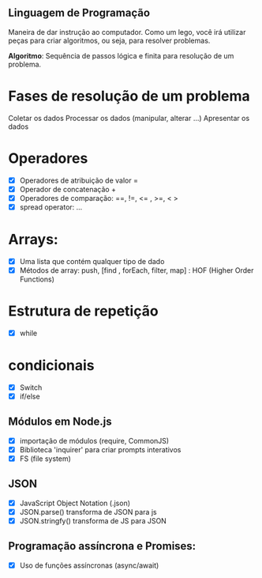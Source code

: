 

## Linguagem de Programação

 Maneira de dar instrução ao computador.
 Como um lego, você irá utilizar peças para criar algoritmos, ou seja, para resolver problemas.

 **Algoritmo**: Sequência de passos lógica e finita para resolução de um problema.

 # Fases de resolução de um problema 

 Coletar os dados
 Processar os dados (manipular, alterar ...)
 Apresentar os dados

 # Operadores
   -[x] Operadores de atribuição de valor = 
   -[x] Operador de concatenação + 
   -[x] Operadores de comparação: ==, !=, <= , >=, < > 
   -[x] spread operator: ...

   # Arrays: 
   - [x] Uma lista que contém qualquer tipo de dado 
   - [x] Métodos de array: push, [find , forEach, filter, map] : HOF (Higher Order Functions)

 # Estrutura de repetição

 - [x] while

 # condicionais

 - [x] Switch
 - [x] if/else

 ## Módulos em Node.js

 - [x] importação de módulos (require, CommonJS)
 - [x] Biblioteca 'inquirer' para criar prompts interativos
 - [x] FS (file system)

 ## JSON

 - [x] JavaScript Object Notation (.json)
 - [x] JSON.parse() transforma de JSON para js
 - [x] JSON.stringfy() transforma de JS para JSON

 ## Programação assíncrona e Promises:

 - [x] Uso de funções assíncronas (async/await)